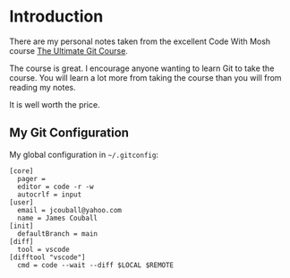 # Introduction

There are my personal notes taken from the excellent Code With Mosh course
[The Ultimate Git Course](https://codewithmosh.com/courses/enrolled/1120640).

The course is great. I encourage anyone wanting to learn Git to take the
course. You will learn a lot more from taking the course than you will from reading
my notes.

It is well worth the price.

## My Git Configuration

My global configuration in `~/.gitconfig`:

```gitconfig
[core]
  pager =
  editor = code -r -w
  autocrlf = input
[user]
  email = jcouball@yahoo.com
  name = James Couball
[init]
  defaultBranch = main
[diff]
  tool = vscode
[difftool "vscode"]
  cmd = code --wait --diff $LOCAL $REMOTE
```

